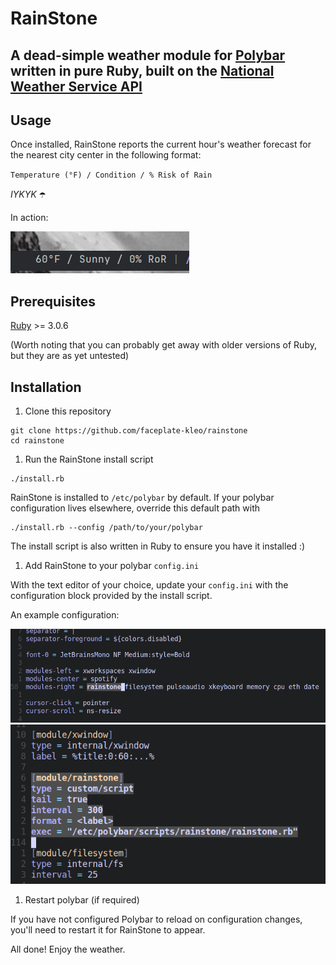 # RainStone

## A dead-simple weather module for [Polybar](https://github.com/polybar/polybar) written in pure Ruby, built on the [National Weather Service API](https://www.weather.gov/documentation/services-web-api)

## Usage

Once installed, RainStone reports the current hour's weather forecast for the nearest city center in the following format:

`Temperature (°F) / Condition / % Risk of Rain`

*IYKYK* ☂️

In action:

![](/resources/rainstone_running.png)

## Prerequisites

[Ruby](https://www.ruby-lang.org/en/documentation/installation/) >= 3.0.6

(Worth noting that you can probably get away with older versions of Ruby, but they are as yet untested)

## Installation

1. Clone this repository

```
git clone https://github.com/faceplate-kleo/rainstone
cd rainstone
```
1. Run the RainStone install script
```
./install.rb
```
RainStone is installed to `/etc/polybar` by default. If your polybar configuration lives elsewhere, override this default path with
```
./install.rb --config /path/to/your/polybar
```

The install script is also written in Ruby to ensure you have it installed :)
1. Add RainStone to your polybar `config.ini`

With the text editor of your choice, update your `config.ini` with the configuration block provided by the install script.

An example configuration: 

![](/resources/module_add.png)
![](/resources/module_definition.png)

1. Restart polybar (if required)

If you have not configured Polybar to reload on configuration changes, you'll need to restart it for RainStone to appear.


All done! Enjoy the weather.

